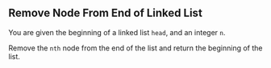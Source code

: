 ## Remove Node From End of Linked List

You are given the beginning of a linked list `head`, and an integer `n`.

Remove the `nth` node from the end of the list and return the beginning of the list.